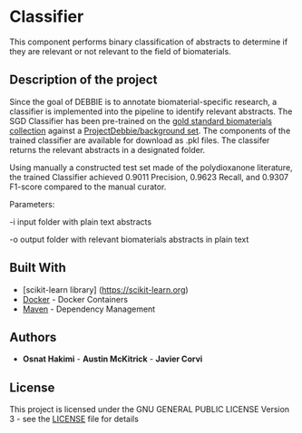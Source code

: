 # Classifier

This component performs binary classification of abstracts to determine if they are relevant or not relevant to the field of biomaterials.   

## Description  of the project

Since the goal of DEBBIE is to annotate biomaterial-specific research, a classifier is implemented into the pipeline to identify relevant abstracts. The SGD Classifier has been pre-trained on the [gold standard biomaterials collection](ProjectDebbie/gold_standard_set) against a [ProjectDebbie/background set](background_set). The components of the trained classifier are available for download as .pkl files. The classifer returns the relevant abstracts in a designated folder.    
  
Using manually a constructed test set made of the polydioxanone literature, the trained Classifier achieved 0.9011 Precision, 0.9623 Recall, and 0.9307 F1-score compared to the manual curator. 

Parameters:

-i input folder with plain text abstracts

-o output folder with relevant biomaterials abstracts in plain text 


## Built With

* [scikit-learn library] (https://scikit-learn.org)
* [Docker](https://www.docker.com/) - Docker Containers
* [Maven](https://maven.apache.org/) - Dependency Management

## Authors

* **Osnat Hakimi** - **Austin McKitrick** - **Javier Corvi** 


## License

This project is licensed under the GNU GENERAL PUBLIC LICENSE Version 3 - see the [LICENSE](LICENSE) file for details
	
		
